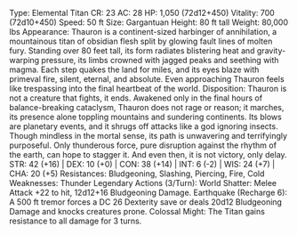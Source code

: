 Type: Elemental Titan
CR: 23
AC: 28
HP: 1,050 (72d12+450)
Vitality: 700 (72d10+450)
Speed: 50 ft
Size: Gargantuan
Height: 80 ft tall
Weight: 80,000 lbs
Appearance: Thauron is a continent-sized harbinger of annihilation, a mountainous titan of obsidian flesh split by glowing fault lines of molten fury. Standing over 80 feet tall, its form radiates blistering heat and gravity-warping pressure, its limbs crowned with jagged peaks and seething with magma. Each step quakes the land for miles, and its eyes blaze with primeval fire, silent, eternal, and absolute. Even approaching Thauron feels like trespassing into the final heartbeat of the world.
Disposition: Thauron is not a creature that fights, it ends. Awakened only in the final hours of balance-breaking cataclysm, Thauron does not rage or reason; it marches, its presence alone toppling mountains and sundering continents. Its blows are planetary events, and it shrugs off attacks like a god ignoring insects. Though mindless in the mortal sense, its path is unwavering and terrifyingly purposeful. Only thunderous force, pure disruption against the rhythm of the earth, can hope to stagger it. And even then, it is not victory, only delay.
STR: 42 (+16) | DEX: 10 (+0) | CON: 38 (+14) | INT: 6 (-2) | WIS: 24 (+7) | CHA: 20 (+5)
Resistances: Bludgeoning, Slashing, Piercing, Fire, Cold
Weaknesses: Thunder
Legendary Actions (3/Turn):
World Shatter: Melee Attack +22 to hit, 12d12+16 Bludgeoning Damage.
Earthquake (Recharge 6): A 500 ft tremor forces a DC 26 Dexterity save or deals 20d12 Bludgeoning Damage and knocks creatures prone.
Colossal Might: The Titan gains resistance to all damage for 3 turns.

